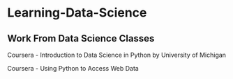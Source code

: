 # Learning-Data-Science
## Work From Data Science Classes
Coursera - Introduction to Data Science in Python by University of Michigan

Coursera - Using Python to Access Web Data
